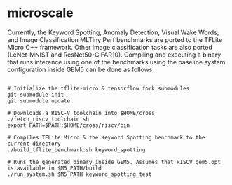 # microscale

Currently, the Keyword Spotting, Anomaly Detection, Visual Wake Words, and Image Classification MLTiny Perf benchmarks are ported to the TFLite Micro C++ framework. Other image classification tasks are also ported (LeNet-MNIST and ResNet50-CIFAR10). Compiling and executing a binary that runs inference using one of the benchmarks using the baseline system configuration inside GEM5 can be done as follows.

```shell

# Initialize the tflite-micro & tensorflow fork submodules
git submodule init
git submodule update

# Downloads a RISC-V toolchain into $HOME/cross
./fetch_riscv_toolchain.sh     
export PATH=$PATH:$HOME/cross/riscv/bin

# Compiles TFLite Micro & the Keyword Spotting benchmark to the current directory
./build_tflite_benchmark.sh keyword_spotting

# Runs the generated binary inside GEM5. Assumes that RISCV gem5.opt is available in $M5_PATH/build
./run_system.sh $M5_PATH keyword_spotting_test
```
